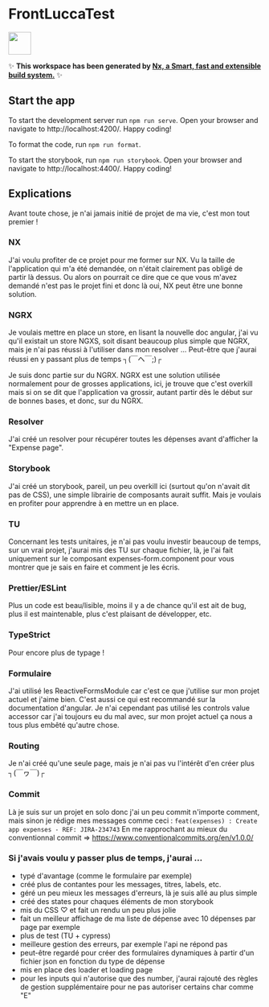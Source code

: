# FrontLuccaTest

<a alt="Nx logo" href="https://nx.dev" target="_blank" rel="noreferrer"><img src="https://raw.githubusercontent.com/nrwl/nx/master/images/nx-logo.png" width="45"></a>

✨ **This workspace has been generated by [Nx, a Smart, fast and extensible build system.](https://nx.dev)** ✨

## Start the app

To start the development server run `npm run serve`. Open your browser and navigate to http://localhost:4200/. Happy coding!

To format the code, run `npm run format`.

To start the storybook, run `npm run storybook`. Open your browser and navigate to http://localhost:4400/. Happy coding!

## Explications

Avant toute chose, je n'ai jamais initié de projet de ma vie, c'est mon tout premier !

### NX

J'ai voulu profiter de ce projet pour me former sur NX. Vu la taille de l'application qui m'a été demandée, on n'était clairement pas obligé de partir là dessus. Ou alors on pourrait ce dire que ce que vous m'avez demandé n'est pas le projet fini et donc là oui, NX peut être une bonne solution.

### NGRX

Je voulais mettre en place un store, en lisant la nouvelle doc angular, j'ai vu qu'il existait un store NGXS, soit disant beaucoup plus simple que NGRX, mais je n'ai pas réussi à l'utiliser dans mon resolver ... Peut-être que j'aurai réussi en y passant plus de temps ┐(￣ヘ￣;)┌

Je suis donc partie sur du NGRX. NGRX est une solution utilisée normalement pour de grosses applications, ici, je trouve que c'est overkill mais si on se dit que l'application va grossir, autant partir dès le début sur de bonnes bases, et donc, sur du NGRX.

### Resolver

J'ai créé un resolver pour récupérer toutes les dépenses avant d'afficher la "Expense page".

### Storybook

J'ai créé un storybook, pareil, un peu overkill ici (surtout qu'on n'avait dit pas de CSS), une simple librairie de composants aurait suffit. Mais je voulais en profiter pour apprendre à en mettre un en place.

### TU

Concernant les tests unitaires, je n'ai pas voulu investir beaucoup de temps, sur un vrai projet, j'aurai mis des TU sur chaque fichier, là, je l'ai fait uniquement sur le composant expenses-form.component pour vous montrer que je sais en faire et comment je les écris.

### Prettier/ESLint

Plus un code est beau/lisible, moins il y a de chance qu'il est ait de bug, plus il est maintenable, plus c'est plaisant de développer, etc.

### TypeStrict

Pour encore plus de typage !

### Formulaire

J'ai utilisé les ReactiveFormsModule car c'est ce que j'utilise sur mon projet actuel et j'aime bien. C'est aussi ce qui est recommandé sur la documentation d'angular. Je n'ai cependant pas utilisé les controls value accessor car j'ai toujours eu du mal avec, sur mon projet actuel ça nous a tous plus embêté qu'autre chose.

### Routing

Je n'ai créé qu'une seule page, mais je n'ai pas vu l'intérêt d'en créer plus ┐(￣ヮ￣)┌

### Commit

Là je suis sur un projet en solo donc j'ai un peu commit n'importe comment, mais sinon je rédige mes messages comme ceci :
`feat(expenses) : Create app expenses - REF: JIRA-234743`
En me rapprochant au mieux du conventionnal commit => https://www.conventionalcommits.org/en/v1.0.0/

### Si j'avais voulu y passer plus de temps, j'aurai ...

-   typé d'avantage (comme le formulaire par exemple)
-   créé plus de contantes pour les messages, titres, labels, etc.
-   géré un peu mieux les messages d'erreurs, là je suis allé au plus simple
-   créé des states pour chaques éléments de mon storybook
-   mis du CSS ♡ et fait un rendu un peu plus jolie
-   fait un meilleur affichage de ma liste de dépense avec 10 dépenses par page par exemple
-   plus de test (TU + cypress)
-   meilleure gestion des erreurs, par exemple l'api ne répond pas
-   peut-être regardé pour créer des formulaires dynamiques à partir d'un fichier json en fonction du type de dépense
-   mis en place des loader et loading page
-   pour les inputs qui n'autorise que des number, j'aurai rajouté des règles de gestion supplémentaire pour ne pas autoriser certains char comme "E"
